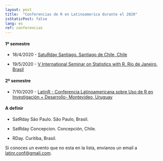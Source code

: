 ```yaml
---
layout: post
title:  "Conferencias de R en Latinoamerica durante el 2020"
isStaticPost: false
lang: es
ref: conferencias
---
```



#### 1º semestre

* 18/4/2020 - [SatuRday Santiago. Santiago de Chile, Chile](https://mobile.twitter.com/satRdaySantiago/status/1230486915830382592)

* 19/5/2020 - [V International Seminar on Statistics with R. Rio de Janeiro, Brasil](http://ser.uff.br/)

#### 2º semestre

* 7/10/2020 - [LatinR - Conferencia Latinoamericana sobre Uso de R en Investigación + Desarrollo- Montevideo, Uruguay](https://latin-r.com/)

#### A definir

* SatRday São Paulo. São Paulo, Brasil.

* SatRday Concepcion. Concepción, Chile.

* RDay. Curitiba, Brasil.

Si conoces un evento que no esta en la lista, envianos un email a [latinr.conf@gmail.com](mailto:latinr.conf@gmail.com).
